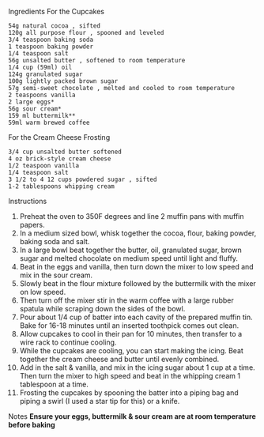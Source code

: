 Ingredients
For the Cupcakes

    54g natural cocoa , sifted
    120g all purpose flour , spooned and leveled
    3/4 teaspoon baking soda
    1 teaspoon baking powder
    1/4 teaspoon salt
    56g unsalted butter , softened to room temperature
    1/4 cup (59ml) oil
    124g granulated sugar
    100g lightly packed brown sugar
    57g semi-sweet chocolate , melted and cooled to room temperature
    2 teaspoons vanilla
    2 large eggs*
    56g sour cream*
    159 ml buttermilk**
    59ml warm brewed coffee

For the Cream Cheese Frosting

    3/4 cup unsalted butter softened
    4 oz brick-style cream cheese
    1/2 teaspoon vanilla
    1/4 teaspoon salt
    3 1/2 to 4 12 cups powdered sugar , sifted
    1-2 tablespoons whipping cream

Instructions

1. Preheat the oven to 350F degrees and line 2 muffin pans with muffin papers.
2. In a medium sized bowl, whisk together the cocoa, flour, baking powder, baking soda and salt.
3. In a large bowl beat together the butter, oil, granulated sugar, brown sugar and melted chocolate on medium speed until light and fluffy. 
4. Beat in the eggs and vanilla, then turn down the mixer to low speed and mix in the sour cream. 
5. Slowly beat in the flour mixture followed by the buttermilk with the mixer on low speed.
6. Then turn off the mixer stir in the warm coffee with a large rubber spatula while scraping down the sides of the bowl.
7. Pour about 1/4 cup of batter into each cavity of the prepared muffin tin. Bake for 16-18 minutes until an inserted toothpick comes out clean. 
8. Allow cupcakes to cool in their pan for 10 minutes, then transfer to a wire rack to continue cooling.
9. While the cupcakes are cooling, you can start making the icing. Beat together the cream cheese and butter until evenly combined. 
10. Add in the salt & vanilla, and mix in the icing sugar about 1 cup at a time. Then turn the mixer to high speed and beat in the whipping cream 1 tablespoon at a time.  
11. Frosting the cupcakes by spooning the batter into a piping bag and piping a swirl (I used a star tip for this) or a knife. 

Notes
**Ensure your eggs, buttermilk & sour cream are at room temperature before baking**
